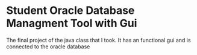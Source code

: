 # Student Oracle Database Managment Tool with Gui 
 The final project of the java class that I took. It has an functional gui and is connected to the oracle database
